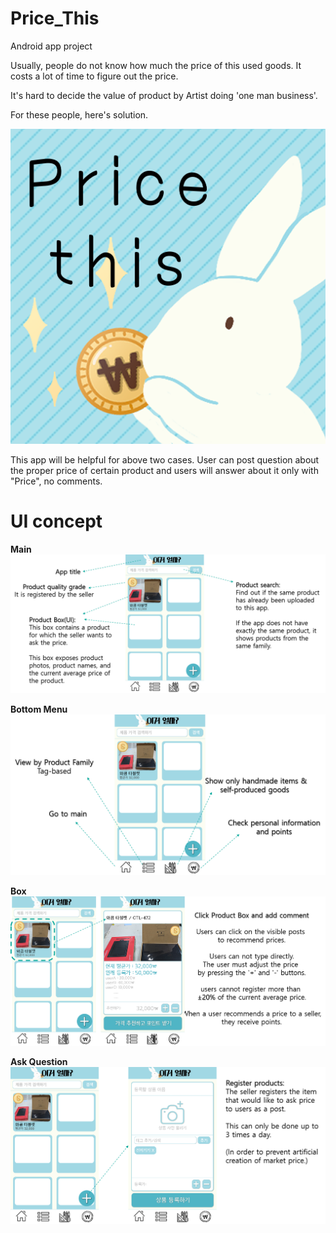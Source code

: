 # Price_This
Android app project

Usually, people do not know how much the price of this used goods.
It costs a lot of time to figure out the price.

It's hard to decide the value of product by Artist doing 'one man business'.

For these people, here's solution.

![logo](./documents/Concept_image/logo.png)

This app will be helpful for above two cases.
User can post question about the proper price of certain product and users will answer about it only with "Price", no comments.


# UI concept
**Main** 
![main_comment](./documents/Concept_image/comment/main_comment.png)

**Bottom Menu**
![bottomMenu_comment](./documents/Concept_image/comment/bottomMenu_comment.png)

**Box** 
![box_comment](./documents/Concept_image/comment/box_comment.png)

**Ask Question**
![post_comment](./documents/Concept_image/comment/post_comment.png)
